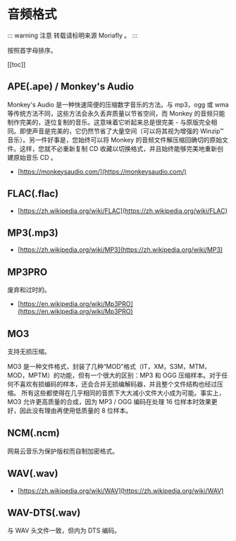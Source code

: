 # 音频格式

::: warning 注意
转载请标明来源 Moriafly 。
:::

按照首字母排序。

[[toc]]

## APE(.ape) / Monkey's Audio

Monkey's Audio 是一种快速简便的压缩数字音乐的方法。与 mp3，ogg 或 wma 等传统方法不同，这些方法会永久丢弃质量以节省空间，而 Monkey 的音频只能制作完美的，逐位复制的音乐。这意味着它听起来总是很完美 - 与原版完全相同。即使声音是完美的，它仍然节省了大量空间（可以将其视为增强的 Winzip™ 音乐）。另一件好事是，您始终可以将 Monkey 的音频文件解压缩回确切的原始文件。这样，您就不必重新复制 CD 收藏以切换格式，并且始终能够完美地重新创建原始音乐 CD 。

* [https://monkeysaudio.com/](https://monkeysaudio.com/)

## FLAC(.flac)

* [https://zh.wikipedia.org/wiki/FLAC](https://zh.wikipedia.org/wiki/FLAC)

## MP3(.mp3)

* [https://zh.wikipedia.org/wiki/MP3](https://zh.wikipedia.org/wiki/MP3)

## MP3PRO

废弃和过时的。

* [https://en.wikipedia.org/wiki/Mp3PRO](https://en.wikipedia.org/wiki/Mp3PRO)

## MO3

支持无损压缩。

MO3 是一种文件格式，封装了几种“MOD”格式（IT，XM，S3M，MTM，MOD，MPTM）的功能，但有一个很大的区别：MP3 和 OGG 压缩样本。对于任何不喜欢有损编码的样本，还会合并无损编解码器，并且整个文件结构也经过压缩。
所有这些都使得在几乎相同的音质下大大减小文件大小成为可能。事实上，MO3 允许更高质量的合成，因为 MP3 / OGG 编码在处理 16 位样本时效果更好，因此没有理由再使用低质量的 8 位样本。

## NCM(.ncm)

网易云音乐为保护版权而自制加密格式。

## WAV(.wav)

* [https://zh.wikipedia.org/wiki/WAV](https://zh.wikipedia.org/wiki/WAV)

## WAV-DTS(.wav)

与 WAV 头文件一致，但内为 DTS 编码。

